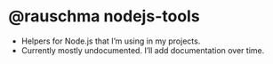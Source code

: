 # @rauschma nodejs-tools

* Helpers for Node.js that I’m using in my projects.
* Currently mostly undocumented. I’ll add documentation over time.
